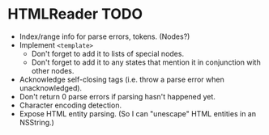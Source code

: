 # HTMLReader TODO

- Index/range info for parse errors, tokens. (Nodes?)
- Implement `<template>`
  - Don't forget to add it to lists of special nodes.
  - Don't forget to add it to any states that mention it in conjunction with other nodes.
- Acknowledge self-closing tags (i.e. throw a parse error when unacknowledged).
- Don't return 0 parse errors if parsing hasn't happened yet.
- Character encoding detection.
- Expose HTML entity parsing. (So I can "unescape" HTML entities in an NSString.)
